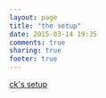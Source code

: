 ```yaml
---
layout: page
title: "the setup"
date: 2015-03-14 19:35
comments: true
sharing: true
footer: true
---
```

[ck's setup](/blog/2015/03/14/ck-the-setup/)

